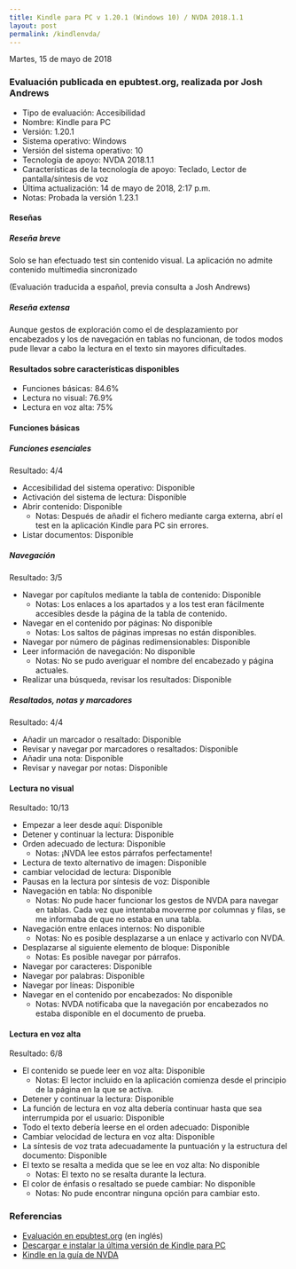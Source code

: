 ```yaml
---
title: Kindle para PC v 1.20.1 (Windows 10) / NVDA 2018.1.1 
layout: post
permalink: /kindlenvda/
---
```


<footer>Martes, 15 de mayo de 2018</footer>

###  Evaluación publicada en epubtest.org, realizada por Josh Andrews ###

- Tipo de evaluación: Accesibilidad
- Nombre: Kindle para PC
- Versión: 1.20.1
- Sistema operativo: Windows
- Versión del sistema operativo: 10
- Tecnología de apoyo: NVDA 2018.1.1
- Características de la tecnología de apoyo: Teclado, Lector de pantalla/síntesis de voz
- Última actualización: 14 de mayo de 2018, 2:17 p.m.
- Notas: Probada la versión 1.23.1

#### Reseñas ####

##### Reseña breve #####

Solo se han efectuado test sin contenido visual. La aplicación no admite contenido multimedia sincronizado

(Evaluación traducida a español, previa consulta a Josh Andrews)

##### Reseña extensa #####

Aunque gestos de exploración como el de desplazamiento por encabezados y los de navegación en tablas no funcionan, de todos modos pude llevar a cabo la lectura en el texto sin mayores dificultades.

#### Resultados sobre características disponibles ####

- Funciones básicas: 84.6%
- Lectura no visual: 76.9%
- Lectura en voz alta: 75%

#### Funciones básicas ####

##### Funciones esenciales #####

Resultado: 4/4

- Accesibilidad del sistema operativo: Disponible
- Activación del sistema de lectura: Disponible
- Abrir contenido: Disponible
	- Notas: Después de añadir el fichero mediante carga externa, abrí el test en la aplicación Kindle para PC sin errores.
- Listar documentos: Disponible

##### Navegación #####

Resultado: 3/5

- Navegar por capítulos mediante la tabla de contenido: Disponible
	- Notas: Los enlaces a los apartados y a los test eran fácilmente accesibles desde la página de la tabla de contenido.
- Navegar en el contenido por páginas: No disponible
	- Notas: Los saltos de páginas impresas no están disponibles.
- Navegar por número de páginas redimensionables: Disponible
- Leer información de navegación: No disponible
	- Notas: No se pudo averiguar el nombre del encabezado y página actuales.
- Realizar una búsqueda, revisar los resultados: Disponible

##### Resaltados, notas y marcadores #####

Resultado: 4/4

- Añadir un marcador o resaltado: Disponible
- Revisar y navegar por marcadores o resaltados: Disponible
- Añadir una nota: Disponible
- Revisar y navegar por notas: Disponible

#### Lectura no visual ####

Resultado: 10/13

- Empezar a leer desde aquí: Disponible
- Detener y continuar la lectura: Disponible
- Orden adecuado de lectura: Disponible
	- Notas: ¡NVDA lee estos párrafos perfectamente!
- Lectura de texto alternativo de imagen: Disponible
- cambiar velocidad de lectura: Disponible
- Pausas en la lectura por síntesis de voz: Disponible
- Navegación en tabla: No disponible
	- Notas: No pude hacer funcionar los gestos de NVDA para navegar en tablas. Cada vez que intentaba moverme por columnas y filas, se me informaba de que no estaba en una tabla.
- Navegación entre enlaces internos: No disponible
	- Notas: No es posible desplazarse a un enlace y activarlo con NVDA.
- Desplazarse al siguiente elemento de bloque: Disponible
	- Notas: Es posible navegar por párrafos.
- Navegar por caracteres: Disponible
- Navegar por palabras: Disponible
- Navegar por líneas: Disponible
- Navegar en el contenido por encabezados: No disponible
	- Notas: NVDA notificaba que la navegación por encabezados no estaba disponible en el documento de prueba.

#### Lectura en voz alta ####

Resultado: 6/8

- El contenido se puede leer en voz alta: Disponible
	- Notas: El lector incluido en la aplicación comienza desde el principio de la página en la que se activa.
- Detener y continuar la lectura: Disponible
- La función de lectura en voz alta debería continuar hasta que sea interrumpida por el usuario: Disponible
- Todo el texto debería leerse en el orden adecuado: Disponible
- Cambiar velocidad de lectura en voz alta: Disponible
- La síntesis de voz trata adecuadamente la puntuación y la estructura del documento: Disponible
- El texto se resalta a medida que se lee en voz alta: No disponible
	- Notas: El texto no se resalta durante la lectura.
- El color de énfasis o resaltado se puede cambiar: No disponible
	- Notas: No pude encontrar ninguna opción para cambiar esto.

### Referencias ###

- [Evaluación en epubtest.org](http://epubtest.org/evaluation/456/) (en inglés)
- [Descargar e instalar la última versión de Kindle para PC](https://www.amazon.es/gp/help/customer/display.html?nodeId=201245960)
- [Kindle en la guía de NVDA](https://nvdaes.github.io/userGuide.html#Kindle)
